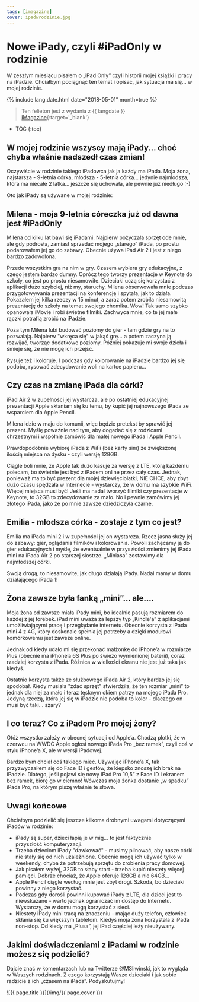 ```yaml
---
tags: [imagazine]
cover: ipadwrodzinie.jpg
---
```


# Nowe iPady, czyli #iPadOnly w rodzinie

W zeszłym miesiącu pisałem o „iPad Only” czyli historii mojej książki i pracy na iPadzie. Chciałbym pociągnąć ten temat i opisać, jak sytuacja ma się... w mojej rodzinie.

<!--More-->

{% include lang.date.html date="2018-05-01" month=true %}

> Ten felieton jest z wydania z {{ langdate }} [iMagazine](https://imagazine.pl){:target='_blank'}

* TOC
{:toc}

## W mojej rodzinie wszyscy mają iPady... choć chyba właśnie nadszedł czas zmian!

Oczywiście w rodzinie takiego iPadowca jak ja każdy ma iPada. Moja żona, najstarsza - 9-letnia córka, młodsza - 5-letnia córka... jedynie najmłodsza, która ma niecałe 2 latka... jeszcze się uchowała, ale pewnie już niedługo :-)

Oto jak iPady są używane w mojej rodzinie:

## Milena - moja 9-letnia córeczka już od dawna jest #iPadOnly

Milena od kilku lat bawi się iPadami. Najpierw pożyczała sprzęt ode mnie, ale gdy podrosła, zamiast sprzedać mojego „starego” iPada, po prostu podarowałem jej go do zabawy. Obecnie używa iPad Air 2 i jest z niego bardzo zadowolona.

Przede wszystkim gra na nim w gry. Czasem wybiera gry edukacyjne, z czego jestem bardzo dumny. Oprócz tego tworzy prezentacje w Keynote do szkoły, co jest po prostu niesamowite. Dzieciaki uczą się korzystać z aplikacji dużo szybciej, niż my, staruchy. Milena obserwowała mnie podczas przygotowywania prezentacji na konferencję i spytała, jak to działa. Pokazałem jej kilka rzeczy w 15 minut, a zaraz potem zrobiła niesamowitą prezentację do szkoły na temat swojego chomika. Wow! Tak samo szybko opanowała iMovie i robi świetne filmiki. Zachwyca mnie, co te jej małe rączki potrafią zrobić na iPadzie.

Poza tym Milena lubi budować poziomy do gier - tam gdzie gry na to pozwalają. Najpierw "wkręca się" w jakąś grę... a potem zaczyna ją rozwijać, tworząc dodatkowe poziomy. Później pokazuje mi swoje dzieła i śmieje się, że nie mogę ich przejść.

Rysuje też i koloruje. I podczas gdy kolorowanie na iPadzie bardzo jej się podoba, rysować  zdecydowanie woli na kartce papieru...

## Czy czas na zmianę iPada dla córki?

iPad Air 2 w zupełności jej wystarcza, ale po ostatniej edukacyjnej prezentacji Apple skłaniam się ku temu, by kupić jej najnowszego iPada ze wsparciem dla Apple Pencil.

Milena idzie w maju do komunii, więc będzie pretekst by sprawić jej prezent. Myślę poważnie nad tym, aby dogadać się z rodzicami chrzestnymi i współnie zamówić dla małej nowego iPada i Apple Pencil.

Prawdopodobnie wybiorę iPada z WiFi (bez karty sim) ze zwiększoną ilością miejsca na dysku - czyli wersję 128GB.

Ciągle boli mnie, że Apple tak dużo kasuje za wersję z LTE, którą każdemu polecam, bo świetnie jest być z iPadem online przez cały czas. Jednak, ponieważ ma to być prezent dla mojej dziewięciolatki, NIE CHCĘ, aby zbyt dużo czasu spędzała w Internecie - wystarczy, że w domu ma szybkie WiFi. Więcej miejsca musi być! Jeśli ma nadal tworzyć filmiki czy prezentacje w Keynote, to 32GB to zdecydowanie za mało. No i pewnie zamówimy jej złotego iPada, jako że po mnie zawsze dziedziczyła czarne.

## Emilia - młodsza córka - zostaje z tym co jest?

Emilia ma iPada mini 2 i w zupełności jej on wystarcza. Rzecz jasna służy jej do zabawy: gier, oglądania filmików i kolorowania. Powoli zachęcamy ją do gier edukacyjnych i myślę, że ewentualnie w przyszłości zmienimy jej iPada mini na iPada Air 2 po starszej siostrze. „Miniasa” zostawimy dla najmłodszej córki.

Swoją drogą, to niesamowite, jak długo działają iPady. Nadal mamy w domu działającego iPada 1!

## Żona zawsze była fanką „mini”... ale....

Moja żona od zawsze miała iPady mini, bo idealnie pasują rozmiarem do każdej z jej torebek. iPad mini uważa za lepszy typ „Kindle'a” z aplikacjami umożliwiającymi pracę i przeglądanie internetu. Obecnie korzysta z iPada mini 4 z 4G, który doskonale spełnia jej potrzeby a dzięki modułowi komórkowemu jest zawsze online.

Jednak od kiedy udało mi się przekonać małżonkę do iPhone’a w rozmiarze Plus (obecnie ma iPhone’a 6S Plus po świeżo wymienionej baterii), coraz rzadziej korzysta z iPada. Różnica w wielkości ekranu nie jest już taka jak kiedyś.

Ostatnio korzysta także ze służbowego iPada Air 2, który bardzo jej się spodobał. Kiedy musiała "zdać sprzęt" stwierdziła, że ten rozmiar „mini” to jednak dla niej za mało i teraz tęsknym okiem patrzy na mojego iPada Pro. Jedyną rzeczą, która jej się w iPadzie nie podoba to kolor - dlaczego on musi być taki... szary?

## I co teraz? Co z iPadem Pro mojej żony?

Otóż wszystko zależy w obecnej sytuacji od Apple’a. Chodzą plotki, że w czerwcu na WWDC Apple ogłosi nowego iPada Pro „bez ramek”, czyli coś w stylu iPhone’a X, ale w wersji iPadowej.

Bardzo bym chciał coś takiego mieć. Używając iPhone’a X, tak przyzwyczaiłem się do Face ID i gestów, że kiepsko znoszę ich brak na iPadzie. Dlatego, jeśli pojawi się nowy iPad Pro 10,5” z Face ID i ekranem bez ramek, biorę go w ciemno! Wówczas moja żonka dostanie „w spadku” iPada Pro, na którym piszę właśnie te słowa.

## Uwagi końcowe

Chciałbym podzielić się jeszcze kilkoma drobnymi uwagami dotyczącymi iPadów w rodzinie:

- iPady są super, dzieci łapią je w mig... to jest faktycznie przyszłość komputeryzacji.
- Trzeba dzieciom iPady "dawkować" - musimy pilnować, aby nasze córki nie stały się od nich uzależnione. Obecnie mogą ich używać tylko w weekendy, chyba że potrzebują sprzętu do zrobienia pracy domowej.
- Jak pisałem wyżej, 32GB to słaby start - trzeba kupić niestety więcej pamięci. Dobrze chociaż, że Apple oferuje 128GB a nie 64GB...
- Apple Pencil ciągle według mnie jest zbyt drogi. Szkoda, bo dzieciaki powinny z niego korzystać.
- Podczas gdy dorośli powinni kupować iPady z LTE, dla dzieci jest to niewskazane - warto jednak ograniczać im dostęp do Internetu. Wystarczy, że w domu mogą korzystać z sieci.
- Niestety iPady mini tracą na znaczeniu - mając duży telefon, człowiek skłania się ku większym tabletom. Kiedyś moja żona korzystała z iPada non-stop. Od kiedy ma „Plusa”, jej iPad częściej leży nieużywany.

## Jakimi doświadczeniami z iPadami w rodzinie możesz się podzielić?

Dajcie znać w komentarzach lub na Twitterze @MSliwinski, jak to wygląda w Waszych rodzinach. Z czego korzystają Wasze dzieciaki i jak sobie radzicie z ich „czasem na iPada”. Podyskutujmy!

![{{ page.title }}](/img/{{ page.cover }})

[n]: https://nozbe.com/